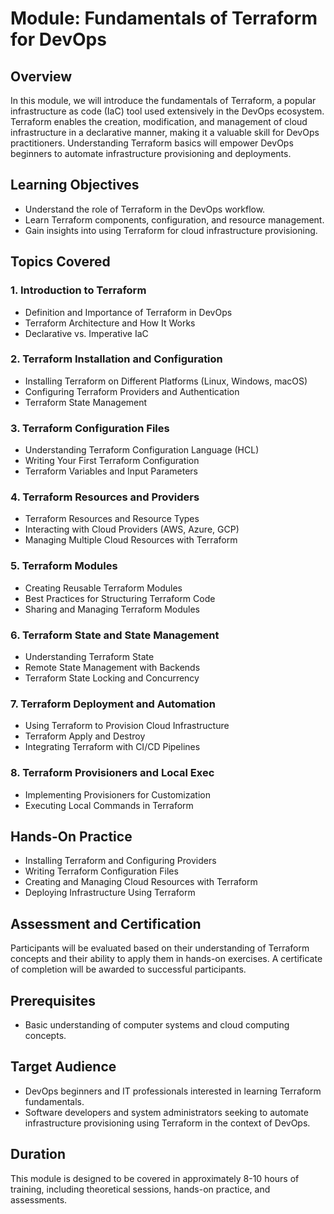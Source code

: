 # Module: Fundamentals of Terraform for DevOps

## Overview
In this module, we will introduce the fundamentals of Terraform, a popular infrastructure as code (IaC) tool used extensively in the DevOps ecosystem. Terraform enables the creation, modification, and management of cloud infrastructure in a declarative manner, making it a valuable skill for DevOps practitioners. Understanding Terraform basics will empower DevOps beginners to automate infrastructure provisioning and deployments.

## Learning Objectives
- Understand the role of Terraform in the DevOps workflow.
- Learn Terraform components, configuration, and resource management.
- Gain insights into using Terraform for cloud infrastructure provisioning.

## Topics Covered

### 1. Introduction to Terraform
- Definition and Importance of Terraform in DevOps
- Terraform Architecture and How It Works
- Declarative vs. Imperative IaC

### 2. Terraform Installation and Configuration
- Installing Terraform on Different Platforms (Linux, Windows, macOS)
- Configuring Terraform Providers and Authentication
- Terraform State Management

### 3. Terraform Configuration Files
- Understanding Terraform Configuration Language (HCL)
- Writing Your First Terraform Configuration
- Terraform Variables and Input Parameters

### 4. Terraform Resources and Providers
- Terraform Resources and Resource Types
- Interacting with Cloud Providers (AWS, Azure, GCP)
- Managing Multiple Cloud Resources with Terraform

### 5. Terraform Modules
- Creating Reusable Terraform Modules
- Best Practices for Structuring Terraform Code
- Sharing and Managing Terraform Modules

### 6. Terraform State and State Management
- Understanding Terraform State
- Remote State Management with Backends
- Terraform State Locking and Concurrency

### 7. Terraform Deployment and Automation
- Using Terraform to Provision Cloud Infrastructure
- Terraform Apply and Destroy
- Integrating Terraform with CI/CD Pipelines

### 8. Terraform Provisioners and Local Exec
- Implementing Provisioners for Customization
- Executing Local Commands in Terraform

## Hands-On Practice
- Installing Terraform and Configuring Providers
- Writing Terraform Configuration Files
- Creating and Managing Cloud Resources with Terraform
- Deploying Infrastructure Using Terraform

## Assessment and Certification
Participants will be evaluated based on their understanding of Terraform concepts and their ability to apply them in hands-on exercises. A certificate of completion will be awarded to successful participants.

## Prerequisites
- Basic understanding of computer systems and cloud computing concepts.

## Target Audience
- DevOps beginners and IT professionals interested in learning Terraform fundamentals.
- Software developers and system administrators seeking to automate infrastructure provisioning using Terraform in the context of DevOps.

## Duration
This module is designed to be covered in approximately 8-10 hours of training, including theoretical sessions, hands-on practice, and assessments.
